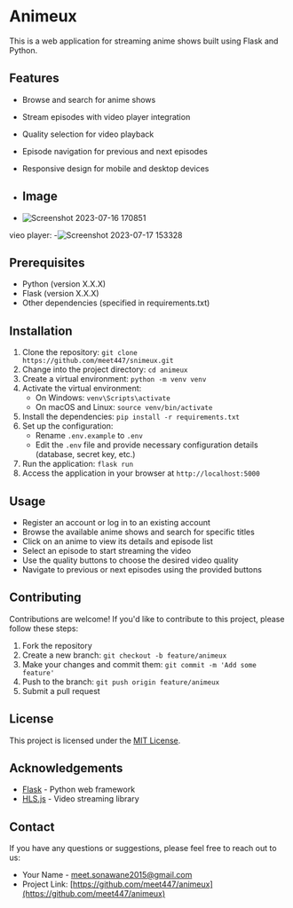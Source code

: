 ﻿# Animeux

This is a web application for streaming anime shows built using Flask and Python.

## Features

- Browse and search for anime shows
- Stream episodes with video player integration
- Quality selection for video playback
- Episode navigation for previous and next episodes
- Responsive design for mobile and desktop devices

- ## Image
- ![Screenshot 2023-07-16 170851](https://github.com/meet447/animeux/assets/51074036/a2fd9676-79e0-49fc-a90a-449dede85df3)

vieo player:
-![Screenshot 2023-07-17 153328](https://github.com/meet447/animeux/assets/51074036/bf156865-04f0-41a0-b403-fe1ed920f946)


## Prerequisites

- Python (version X.X.X)
- Flask (version X.X.X)
- Other dependencies (specified in requirements.txt)

## Installation

1. Clone the repository: `git clone https://github.com/meet447/snimeux.git`
2. Change into the project directory: `cd animeux`
3. Create a virtual environment: `python -m venv venv`
4. Activate the virtual environment:
   - On Windows: `venv\Scripts\activate`
   - On macOS and Linux: `source venv/bin/activate`
5. Install the dependencies: `pip install -r requirements.txt`
6. Set up the configuration:
   - Rename `.env.example` to `.env`
   - Edit the `.env` file and provide necessary configuration details (database, secret key, etc.)
7. Run the application: `flask run`
8. Access the application in your browser at `http://localhost:5000`

## Usage

- Register an account or log in to an existing account
- Browse the available anime shows and search for specific titles
- Click on an anime to view its details and episode list
- Select an episode to start streaming the video
- Use the quality buttons to choose the desired video quality
- Navigate to previous or next episodes using the provided buttons

## Contributing

Contributions are welcome! If you'd like to contribute to this project, please follow these steps:

1. Fork the repository
2. Create a new branch: `git checkout -b feature/animeux`
3. Make your changes and commit them: `git commit -m 'Add some feature'`
4. Push to the branch: `git push origin feature/animeux`
5. Submit a pull request

## License

This project is licensed under the [MIT License](LICENSE).

## Acknowledgements

- [Flask](https://flask.palletsprojects.com/) - Python web framework
- [HLS.js](https://github.com/video-dev/hls.js) - Video streaming library

## Contact

If you have any questions or suggestions, please feel free to reach out to us:

- Your Name - [meet.sonawane2015@gmail.com](mailto:meet.sonawane2015@gmail.com)
- Project Link: [https://github.com/meet447/animeux](https://github.com/meet447/animeux)
